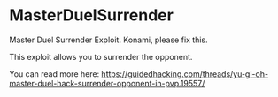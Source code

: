 # MasterDuelSurrender
Master Duel Surrender Exploit. Konami, please fix this.

This exploit allows you to surrender the opponent.

You can read more here:
https://guidedhacking.com/threads/yu-gi-oh-master-duel-hack-surrender-opponent-in-pvp.19557/
